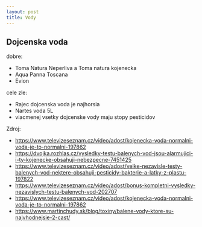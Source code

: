 ```yaml
---
layout: post
title: Vody
---
```



## Dojcenska voda


dobre: 
* Toma Natura Neperliva a Toma natura kojenecka
* Aqua Panna Toscana
* Evion


cele zle:

* Rajec dojcenska voda je najhorsia
* Nartes voda 5L 
* viacmenej vsetky dojcenske vody maju stopy pesticidov

Zdroj:

* <https://www.televizeseznam.cz/video/adost/kojenecka-voda-normalni-voda-je-to-normalni-197862>
* <https://dvojka.rozhlas.cz/vysledky-testu-balenych-vod-jsou-alarmujici-i-ty-kojenecke-obsahuji-nebezpecne-7451425>
* <https://www.televizeseznam.cz/video/adost/velke-nezavisle-testy-balenych-vod-nektere-obsahuji-pesticidy-bakterie-a-latky-z-plastu-197822>
* <https://www.televizeseznam.cz/video/adost/bonus-kompletni-vysledky-nezavislych-testu-balenych-vod-202707>
* <https://www.televizeseznam.cz/video/adost/kojenecka-voda-normalni-voda-je-to-normalni-197862>
* <https://www.martinchudy.sk/blog/toxiny/balene-vody-ktore-su-najvhodnejsie-2-cast/>



